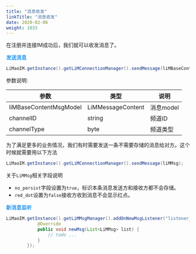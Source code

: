 ```yaml
---
title: "消息收发"
linkTitle: "消息收发"
date: 2020-02-06
weight: 1033
---
```

在注册并连接IM成功后，我们就可以收发消息了。

**<font color='#2196F3'>发送消息</font>**
```java
LiMaoIM.getInstance().getLiMConnectionManager().sendMessage(liMBaseContentMsgModel, channelID, channelType);
```

参数说明:

| 参数                   | 类型              | 说明      |
| ---------------------- | ----------------- | --------- |
| liMBaseContentMsgModel | LiMMessageContent | 消息model |
| channelID              | string            | 频道ID    |
| channelType            | byte              | 频道类型  |

为了满足更多的业务情况，我们有时需要发送一条不需要存储的消息给对方。这个时候就需要用以下方法
```java
LiMaoIM.getInstance().getLiMConnectionManager().sendMessage(liMMsg);
```
关于`LiMMsg`相关字段说明
* `no_persist`字段设置为`true`，标识本条消息发送方和接收方都不会存储。
* `red_dot`设置为`false`接收方收到消息不会显示红点。


**<font color='#2196F3'>新消息监听</font>**
```java
LiMaoIM.getInstance().getLiMMsgManager().addOnNewMsgListener("listener_key", new INewMsgListener() {
            @Override
            public void newMsg(List<LiMMsg> list) {
                // todo ...
            }
        });
```
